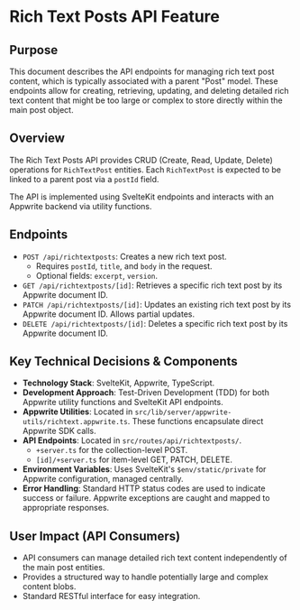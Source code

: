 # Rich Text Posts API Feature

## Purpose

This document describes the API endpoints for managing rich text post content, which is typically associated with a parent "Post" model. These endpoints allow for creating, retrieving, updating, and deleting detailed rich text content that might be too large or complex to store directly within the main post object.

## Overview

The Rich Text Posts API provides CRUD (Create, Read, Update, Delete) operations for `RichTextPost` entities. Each `RichTextPost` is expected to be linked to a parent post via a `postId` field.

The API is implemented using SvelteKit endpoints and interacts with an Appwrite backend via utility functions.

## Endpoints

- `POST /api/richtextposts`: Creates a new rich text post.
    - Requires `postId`, `title`, and `body` in the request.
    - Optional fields: `excerpt`, `version`.
- `GET /api/richtextposts/[id]`: Retrieves a specific rich text post by its Appwrite document ID.
- `PATCH /api/richtextposts/[id]`: Updates an existing rich text post by its Appwrite document ID. Allows partial updates.
- `DELETE /api/richtextposts/[id]`: Deletes a specific rich text post by its Appwrite document ID.

## Key Technical Decisions & Components

- **Technology Stack**: SvelteKit, Appwrite, TypeScript.
- **Development Approach**: Test-Driven Development (TDD) for both Appwrite utility functions and SvelteKit API endpoints.
- **Appwrite Utilities**: Located in `src/lib/server/appwrite-utils/richtext.appwrite.ts`. These functions encapsulate direct Appwrite SDK calls.
- **API Endpoints**: Located in `src/routes/api/richtextposts/`.
    - `+server.ts` for the collection-level POST.
    - `[id]/+server.ts` for item-level GET, PATCH, DELETE.
- **Environment Variables**: Uses SvelteKit's `$env/static/private` for Appwrite configuration, managed centrally.
- **Error Handling**: Standard HTTP status codes are used to indicate success or failure. Appwrite exceptions are caught and mapped to appropriate responses.

## User Impact (API Consumers)

- API consumers can manage detailed rich text content independently of the main post entities.
- Provides a structured way to handle potentially large and complex content blobs.
- Standard RESTful interface for easy integration.
